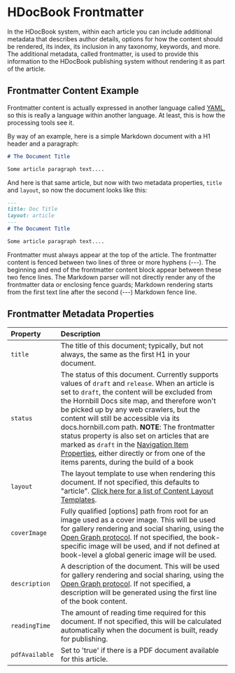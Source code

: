 # HDocBook Frontmatter

In the HDocBook system, within each article you can include additional metadata that describes author details, options for how the content should be rendered, its index, its inclusion in any taxonomy, keywords, and more. The additional metadata, called frontmatter, is used to provide this information to the HDocBook publishing system without rendering it as part of the article.

## Frontmatter Content Example
Frontmatter content is actually expressed in another language called [YAML](https://yaml.org/), so this is really a language within another language. At least, this is how the processing tools see it. 

By way of an example, here is a simple Markdown document with a H1 header and a paragraph:

``` md
# The Document Title

Some article paragraph text....
```

And here is that same article, but now with two metadata properties, `title` and `layout`, so now the document looks like this:

``` md
---
title: Doc Title
layout: article
---
# The Document Title

Some article paragraph text....
```

Frontmatter must always appear at the top of the article. The frontmatter content is fenced between two lines of three or more hyphens (---). The beginning and end of the frontmatter content block appear between these two fence lines. The Markdown parser will not directly render any of the frontmatter data or enclosing fence guards; Markdown rendering starts from the first text line after the second (---) Markdown fence line.

## Frontmatter Metadata Properties

|Property|Description|
|:---|:---|
|`title`|The title of this document; typically, but not always, the same as the first H1 in your document.|
|`status`|The status of this document. Currently supports values of `draft` and `release`. When an article is set to `draft`, the content will be excluded from the Hornbill Docs site map, and therefore won't be picked up by any web crawlers, but the content will still be accessible via its docs.hornbill.com path. **NOTE**: The frontmatter status property is also set on articles that are marked as `draft` in the [Navigation Item Properties](/hdoc-guide/hdocbook/specification#navigation-item-properties), either directly or from one of the items parents, during the build of a book| 
|`layout`|The layout template to use when rendering this document. If not specified, this defaults to "article". [Click here for a list of Content Layout Templates](/_books/hdoc-guide/hdocbook/layout-templates).|
|`coverImage`|Fully qualified [options] path from root for an image used as a cover image. This will be used for gallery rendering and social sharing, using the [Open Graph protocol](https://ogp.me/). If not specified, the book-specific image will be used, and if not defined at book-level a global generic image will be used.|
|`description`|A description of the document. This will be used for gallery rendering and social sharing, using the [Open Graph protocol](https://ogp.me/). If not specified, a description will be generated using the first line of the book content.|
|`readingTime`|The amount of reading time required for this document. If not specified, this will be calculated automatically when the document is built, ready for publishing.| 
|`pdfAvailable`|Set to 'true' if there is a PDF document available for this article.|

